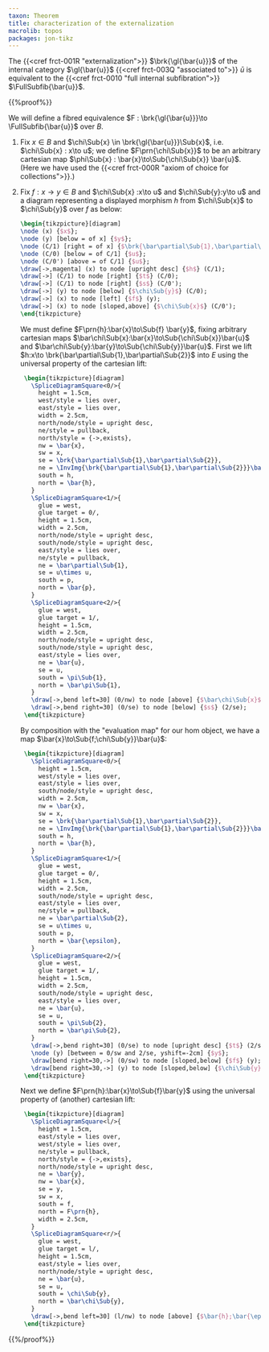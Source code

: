 ```yaml
---
taxon: Theorem
title: characterization of the externalization
macrolib: topos
packages: jon-tikz
---
```


The {{<cref frct-001R "externalization">}} $\brk{\gl{\bar{u}}}$ of the internal category $\gl{\bar{u}}$ {{<cref frct-003Q "associated to">}} $\bar{u}$ is equivalent to the {{<cref frct-0010 "full internal subfibration">}} $\FullSubfib{\bar{u}}$.

{{%proof%}}

We will define a fibred equivalence $F : \brk{\gl{\bar{u}}}\to \FullSubfib{\bar{u}}$ over $B$.

1. Fix $x\in B$ and $\chi\Sub{x} \in \brk{\gl{\bar{u}}}\Sub{x}$, i.e. $\chi\Sub{x} : x\to u$; we define $F\prn{\chi\Sub{x}}$ to be an arbitrary cartesian map $\phi\Sub{x} : \bar{x}\to\Sub{\chi\Sub{x}} \bar{u}$. (Here we have used the {{<cref frct-000R "axiom of choice for collections">}}.)

2. Fix $f : x\to y\in B$ and $\chi\Sub{x} :x\to u$ and $\chi\Sub{y}:y\to u$ and a diagram representing a displayed morphism $h$ from $\chi\Sub{x}$ to $\chi\Sub{y}$ over $f$ as below:
   ```latex
   \begin{tikzpicture}[diagram]
   \node (x) {$x$};
   \node (y) [below = of x] {$y$};
   \node (C/1) [right = of x] {$\brk{\bar\partial\Sub{1},\bar\partial\Sub{2}}$};
   \node (C/0) [below = of C/1] {$u$};
   \node (C/0') [above = of C/1] {$u$};
   \draw[->,magenta] (x) to node [upright desc] {$h$} (C/1);
   \draw[->] (C/1) to node [right] {$t$} (C/0);
   \draw[->] (C/1) to node [right] {$s$} (C/0');
   \draw[->] (y) to node [below] {$\chi\Sub{y}$} (C/0);
   \draw[->] (x) to node [left] {$f$} (y);
   \draw[->] (x) to node [sloped,above] {$\chi\Sub{x}$} (C/0');
   \end{tikzpicture}
   ```

   We must define $F\prn{h}:\bar{x}\to\Sub{f} \bar{y}$, fixing arbitrary
   cartesian maps $\bar\chi\Sub{x}:\bar{x}\to\Sub{\chi\Sub{x}}\bar{u}$ and
   $\bar\chi\Sub{y}:\bar{y}\to\Sub{\chi\Sub{y}}\bar{u}$. First we lift $h:x\to \brk{\bar\partial\Sub{1},\bar\partial\Sub{2}}$
   into $E$ using the universal property of the cartesian lift:
   ```latex
    \begin{tikzpicture}[diagram]
      \SpliceDiagramSquare<0/>{
        height = 1.5cm,
        west/style = lies over,
        east/style = lies over,
        width = 2.5cm,
        north/node/style = upright desc,
        ne/style = pullback,
        north/style = {->,exists},
        nw = \bar{x},
        sw = x,
        se = \brk{\bar\partial\Sub{1},\bar\partial\Sub{2}},
        ne = \InvImg{\brk{\bar\partial\Sub{1},\bar\partial\Sub{2}}}\bar\partial\Sub{1},
        south = h,
        north = \bar{h},
      }
      \SpliceDiagramSquare<1/>{
        glue = west,
        glue target = 0/,
        height = 1.5cm,
        width = 2.5cm,
        north/node/style = upright desc,
        south/node/style = upright desc,
        east/style = lies over,
        ne/style = pullback,
        ne = \bar\partial\Sub{1},
        se = u\times u,
        south = p,
        north = \bar{p},
      }
      \SpliceDiagramSquare<2/>{
        glue = west,
        glue target = 1/,
        height = 1.5cm,
        width = 2.5cm,
        north/node/style = upright desc,
        south/node/style = upright desc,
        east/style = lies over,
        ne = \bar{u},
        se = u,
        south = \pi\Sub{1},
        north = \bar\pi\Sub{1},
      }
      \draw[->,bend left=30] (0/nw) to node [above] {$\bar\chi\Sub{x}$} (2/ne);
      \draw[->,bend right=30] (0/se) to node [below] {$s$} (2/se);
    \end{tikzpicture}
   ```

   By composition with the "evaluation map" for our hom object, we have a map $\bar{x}\to\Sub{f;\chi\Sub{y}}\bar{u}$:
   ```latex
    \begin{tikzpicture}[diagram]
      \SpliceDiagramSquare<0/>{
        height = 1.5cm,
        west/style = lies over,
        east/style = lies over,
        south/node/style = upright desc,
        width = 2.5cm,
        nw = \bar{x},
        sw = x,
        se = \brk{\bar\partial\Sub{1},\bar\partial\Sub{2}},
        ne = \InvImg{\brk{\bar\partial\Sub{1},\bar\partial\Sub{2}}}\bar\partial\Sub{1},
        south = h,
        north = \bar{h},
      }
      \SpliceDiagramSquare<1/>{
        glue = west,
        glue target = 0/,
        height = 1.5cm,
        width = 2.5cm,
        south/node/style = upright desc,
        east/style = lies over,
        ne/style = pullback,
        ne = \bar\partial\Sub{2},
        se = u\times u,
        south = p,
        north = \bar{\epsilon},
      }
      \SpliceDiagramSquare<2/>{
        glue = west,
        glue target = 1/,
        height = 1.5cm,
        width = 2.5cm,
        south/node/style = upright desc,
        east/style = lies over,
        ne = \bar{u},
        se = u,
        south = \pi\Sub{2},
        north = \bar\pi\Sub{2},
      }
      \draw[->,bend right=30] (0/se) to node [upright desc] {$t$} (2/se);
      \node (y) [between = 0/sw and 2/se, yshift=-2cm] {$y$};
      \draw[bend right=30,->] (0/sw) to node [sloped,below] {$f$} (y);
      \draw[bend right=30,->] (y) to node [sloped,below] {$\chi\Sub{y}$} (2/se);
    \end{tikzpicture}
   ```

   Next we define $F\prn{h}:\bar{x}\to\Sub{f}\bar{y}$ using the universal property of (another) cartesian lift:
   ```latex
    \begin{tikzpicture}[diagram]
      \SpliceDiagramSquare<l/>{
        height = 1.5cm,
        east/style = lies over,
        west/style = lies over,
        ne/style = pullback,
        north/style = {->,exists},
        north/node/style = upright desc,
        ne = \bar{y},
        nw = \bar{x},
        se = y,
        sw = x,
        south = f,
        north = F\prn{h},
        width = 2.5cm,
      }
      \SpliceDiagramSquare<r/>{
        glue = west,
        glue target = l/,
        height = 1.5cm,
        east/style = lies over,
        north/node/style = upright desc,
        ne = \bar{u},
        se = u,
        south = \chi\Sub{y},
        north = \bar\chi\Sub{y},
      }
      \draw[->,bend left=30] (l/nw) to node [above] {$\bar{h};\bar{\epsilon};\bar\pi\Sub{2}$} (r/ne);
    \end{tikzpicture}
   ```

{{%/proof%}}
